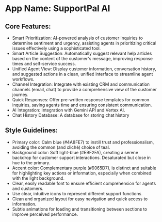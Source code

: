 # **App Name**: SupportPal AI

## Core Features:

- Smart Prioritization: AI-powered analysis of customer inquiries to determine sentiment and urgency, assisting agents in prioritizing critical issues effectively using a sophisticated tool.
- Smart Article Suggestion: Automatically suggest relevant help articles based on the content of the customer's message, improving response times and self-service success.
- Unified Agent View: Display customer information, conversation history, and suggested actions in a clean, unified interface to streamline agent workflows.
- Channel Integration: Integrate with existing CRM and communication channels (email, chat) to provide a comprehensive view of the customer journey.
- Quick Responses: Offer pre-written response templates for common inquiries, saving agents time and ensuring consistent communication.
- AI Integration: Integration with Gemini API and Vertex AI.
- Chat History Database: A database for storing chat history

## Style Guidelines:

- Primary color: Calm blue (#4A8FE7) to instill trust and professionalism, avoiding the common (and cliché) choice of teal.
- Background color: Soft light-blue (#EBF2FA), creating a serene backdrop for customer support interactions. Desaturated but close in hue to the primary.
- Accent color: Complementary purple (#9065D7), is distinct and suitable for highlighting key actions or information, especially when combined with the light background.
- Clear, easily readable font to ensure efficient comprehension for agents and customers.
- Use clear, intuitive icons to represent different support functions.
- Clean and organized layout for easy navigation and quick access to information.
- Subtle animations for loading and transitioning between sections to improve perceived performance.